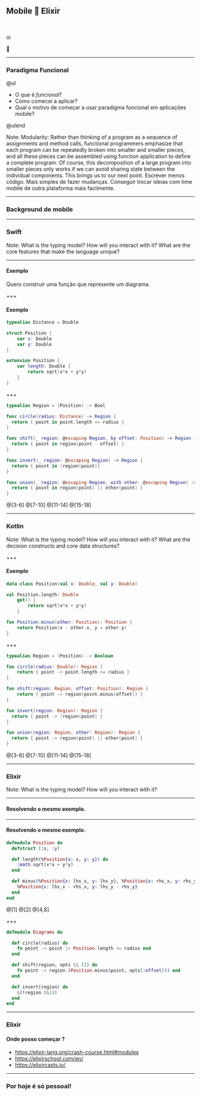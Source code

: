 ## Mobile 🤯 Elixir

<br>

oi
<br>

👋

---

### Paradigma Funcional

@ul

- O que é _funcional_?
- Como comecei a aplicar?
- Qual o motivo de começar a usar paradigma funcional em aplicações mobile?

@ulend

Note:
Modularity: Rather than thinking of a program as a sequence of assignments and method calls, functional programmers emphasize that each program can be repeatedly broken into smaller and smaller pieces, and all these pieces can be assembled using function application to define a complete program. Of course, this decomposition of a large program into smaller pieces only works if we can avoid sharing state between the individual components. This brings us to our next point.
Escrever menos código.
Mais simples de fazer mudanças.
Conseguir trocar ideias com time mobile de outra plataforma mais facilmente.

---

### Background de mobile

---

### Swift

Note: What is the typing model?
How will you interact with it?
What are the core features that make the language unique?

---

#### Exemplo

Quero construir uma função que represente um diagrama.

+++

#### Exemplo

```swift
typealias Distance = Double

struct Position {
    var x: Double
    var y: Double
}

extension Position {
    var length: Double {
        return sqrt(x*x + y*y)
    }
}
```

+++

```swift zoom-01
typealias Region = (Position) -> Bool

func circle(radius: Distance) -> Region {
  return { point in point.length <= radius }
}

func shift(_ region: @escaping Region, by offset: Position) -> Region {
  return { point in region(point - offset) }
}

func invert(_ region: @escaping Region) -> Region {
  return { point in !region(point)}
}

func union(_ region: @escaping Region, with other: @escaping Region) -> Region {
  return { point in region(point) || other(point) }
}
```

@[3-6]
@[7-10]
@[11-14]
@[15-18]

---

### Kotlin

Note: What is the typing model?
How will you interact with it?
What are the decision constructs and core data structures?

+++

#### Exemplo

```kotlin
data class Position(val x: Double, val y: Double)

val Position.length: Double
	get() {
        return sqrt(x*x + y*y)
    }

fun Position.minus(other: Position): Position {
    return Position(x - other.x, y = other.y)
}
```

+++

```kotlin
typealias Region = (Position) -> Boolean

fun circle(radius: Double): Region {
    return { point -> point.length <= radius }
}

fun shift(region: Region, offset: Position): Region {
    return { point -> region(point.minus(offset)) }
}

fun invert(region: Region): Region {
  return { point -> !region(point) }
}

fun union(region: Region, other: Region): Region {
  return { point -> region(point) || other(point) }
}
```

@[3-6]
@[7-10]
@[11-14]
@[15-18]

---

### Elixir

Note: What is the typing model?
How will you interact with it?

---

#### Resolvendo o mesmo exemplo.

---

#### Resolvendo o mesmo exemplo.

```elixir
defmodule Position do
  defstruct [:x, :y]

  def length(%Position{x: x, y: y}) do
    :math.sqrt(x*x + y*y)
  end

  def minus(%Position{x: lhs_x, y: lhs_y}, %Position{x: rhs_x, y: rhs_y}) do
    %Position{x: lhs_x - rhs_x, y: lhs_y - rhs_y}
  end
end
```

@[1]
@[2]
@[4,8]

+++

```elixir
defmodule Diagrams do

  def circle(radius) do
    fn point -> point |> Position.length <= radius end
  end

  def shift(region, opts \\ []) do
    fn point -> region.(Position.minus(point, opts[:offset])) end
  end

  def invert(region) do
    &(!region.(&1))
  end
end
```

---

### Elixir

#### Onde posso começar ?

- https://elixir-lang.org/crash-course.html#modules
- https://elixirschool.com/en/
- https://elixircasts.io/

---

### Por hoje é só pessoal!
